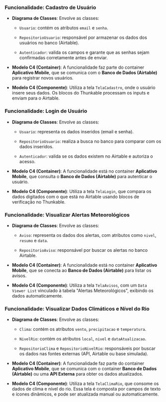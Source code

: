 ### Funcionalidade: Cadastro de Usuário

- **Diagrama de Classes**: Envolve as classes:

  - `Usuario`: contém os atributos `email` e `senha`.

  - `RepositorioUsuario`: responsável por armazenar os dados dos usuários no banco (Airtable).

  - `Autenticador`: valida os campos e garante que as senhas sejam confirmadas corretamente antes de enviar.

- **Modelo C4 (Container)**: A funcionalidade faz parte do container **Aplicativo Mobile**, que se comunica com o **Banco de Dados (Airtable)** para registrar novos usuários.

- **Modelo C4 (Componente)**: Utiliza a tela `TelaCadastro`, onde o usuário insere seus dados. Os blocos do Thunkable processam os inputs e enviam para o Airtable.

### Funcionalidade: Login de Usuário

- **Diagrama de Classes**: Envolve as classes:

  - `Usuario`: representa os dados inseridos (email e senha).

  - `RepositorioUsuario`: realiza a busca no banco para comparar com os dados inseridos.

  - `Autenticador`: valida se os dados existem no Airtable e autoriza o acesso.

- **Modelo C4 (Container)**: A funcionalidade está no container **Aplicativo Mobile**, que consulta o **Banco de Dados (Airtable)** para autenticar o usuário.

- **Modelo C4 (Componente)**: Utiliza a tela `TelaLogin`, que compara os dados digitados com o que está no Airtable usando blocos de verificação no Thunkable.

### Funcionalidade: Visualizar Alertas Meteorológicos

- **Diagrama de Classes**: Envolve as classes:

  - `Aviso`: representa os dados dos alertas, com atributos como `nivel`, `resumo` e `data`.

  - `RepositorioAviso`: responsável por buscar os alertas no banco Airtable.

- **Modelo C4 (Container)**: A funcionalidade está no container **Aplicativo Mobile**, que se conecta ao **Banco de Dados (Airtable)** para listar os avisos.

- **Modelo C4 (Componente)**: Utiliza a tela `TelaAvisos`, com um `Data Viewer List` vinculado à tabela "Alertas Meteorológicos", exibindo os dados automaticamente.

### Funcionalidade: Visualizar Dados Climáticos e Nível do Rio

- **Diagrama de Classes**: Envolve as classes:

  - `Clima`: contém os atributos `vento`, `precipitacao` e `temperatura`.

  - `NivelRio`: contém os atributos `local`, `nivel` e `dataAtualizacao`.

  - `RepositorioClima` e `RepositorioNivelRio`: responsáveis por buscar os dados nas fontes externas (API, Airtable ou base simulada).

- **Modelo C4 (Container)**: A funcionalidade faz parte do container **Aplicativo Mobile**, que se comunica com o container **Banco de Dados (Airtable)** ou uma **API Externa** para obter os dados atualizados.

- **Modelo C4 (Componente)**: Utiliza a tela `TelaClimaRio`, que consome os dados de clima e nível do rio. Essa tela é composta por campos de texto e ícones dinâmicos, e pode ser atualizada manual ou automaticamente.

